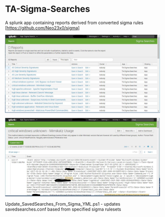 # TA-Sigma-Searches

A splunk app containing reports derived from converted sigma rules [https://github.com/Neo23x0/sigma]

![alt tag](https://github.com/dstaulcu/TA-Sigma-Searches/blob/master/screenshot1.JPG)

![alt tag](https://github.com/dstaulcu/TA-Sigma-Searches/blob/master/screenshot2.JPG)

Update_SavedSearches_From_Sigma_YML.ps1 - updates savedsearches.conf based from specified sigma rulesets
